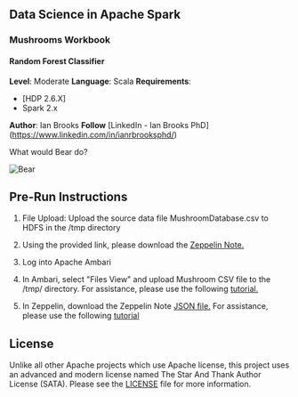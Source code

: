 ## Data Science in Apache Spark
### Mushrooms Workbook
#### Random Forest Classifier

**Level**: Moderate
**Language**: Scala
**Requirements**: 
- [HDP 2.6.X]
- Spark 2.x

**Author**: Ian Brooks
**Follow** [LinkedIn - Ian Brooks PhD] (https://www.linkedin.com/in/ianrbrooksphd/)

What would Bear do? 

![Bear](https://si.wsj.net/public/resources/images/BN-PQ649_bear09_J_20160901003355.jpg "Bear")

## Pre-Run Instructions

1. File Upload: Upload the source data file MushroomDatabase.csv to HDFS in the /tmp directory 

2. Using the provided link, please download the [Zeppelin Note.](https://github.com/BrooksIan/DS_GTDB) 

3. Log into Apache Ambari 

4. In Ambari, select "Files View" and upload Mushroom CSV file to the /tmp/ directory.  For assistance, please use the following [tutorial.](https://fr.hortonworks.com/tutorial/loading-and-querying-data-with-hadoop/)

5. In Zeppelin, download the Zeppelin Note [JSON file.](https://github.com/BrooksIan/SacWomenInData) For assistance, please use the following [tutorial](https://hortonworks.com/tutorial/getting-started-with-apache-zeppelin/)

## License
Unlike all other Apache projects which use Apache license, this project uses an advanced and modern license named The Star And Thank Author License (SATA). Please see the [LICENSE](LICENSE) file for more information.
